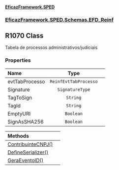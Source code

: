 #### [EficazFramework.SPED](EficazFrameworkSPED.md 'EficazFramework SPED')
### [EficazFramework.SPED.Schemas.EFD_Reinf](EficazFramework.SPED.Schemas.EFD_Reinf.md 'EficazFramework.SPED.Schemas.EFD_Reinf')

## R1070 Class

Tabela de processos administrativos/judiciais
### Properties

| Name | Type | |
| :--- | :---: | :--- |
| evtTabProcesso | `ReinfEvtTabProcesso` |  |
| Signature | `SignatureType` |  |
| TagToSign | `String` |  |
| TagId | `String` |  |
| EmptyURI | `Boolean` |  |
| SignAsSHA256 | `Boolean` |  |

| Methods | |
| :--- | :--- |
| [ContribuinteCNPJ()](EficazFramework.SPED.Schemas.EFD_Reinf/R1070/ContribuinteCNPJ().md 'EficazFramework.SPED.Schemas.EFD_Reinf.R1070.ContribuinteCNPJ()') | |
| [DefineSerializer()](EficazFramework.SPED.Schemas.EFD_Reinf/R1070/DefineSerializer().md 'EficazFramework.SPED.Schemas.EFD_Reinf.R1070.DefineSerializer()') | |
| [GeraEventoID()](EficazFramework.SPED.Schemas.EFD_Reinf/R1070/GeraEventoID().md 'EficazFramework.SPED.Schemas.EFD_Reinf.R1070.GeraEventoID()') | |
